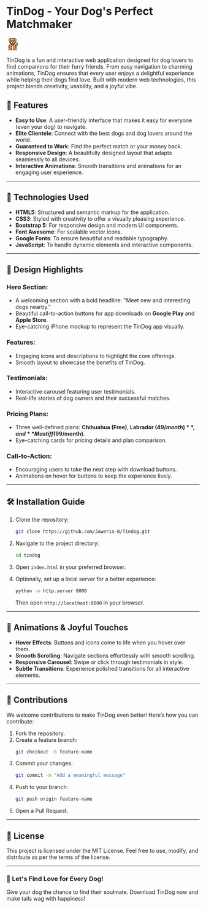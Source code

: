 # TinDog - Your Dog's Perfect Matchmaker

<img src="images/dog.png" alt="iphone-mockup">

TinDog is a fun and interactive web application designed for dog lovers to find companions for their furry friends. From easy navigation to charming animations, TinDog ensures that every user enjoys a delightful experience while helping their dogs find love. Built with modern web technologies, this project blends creativity, usability, and a joyful vibe.

## 🌟 Features

- **Easy to Use**: A user-friendly interface that makes it easy for everyone (even your dog) to navigate.
- **Elite Clientele**: Connect with the best dogs and dog lovers around the world.
- **Guaranteed to Work**: Find the perfect match or your money back.
- **Responsive Design**: A beautifully designed layout that adapts seamlessly to all devices.
- **Interactive Animations**: Smooth transitions and animations for an engaging user experience.

---

## 🚀 Technologies Used

- **HTML5**: Structured and semantic markup for the application.
- **CSS3**: Styled with creativity to offer a visually pleasing experience.
- **Bootstrap 5**: For responsive design and modern UI components.
- **Font Awesome**: For scalable vector icons.
- **Google Fonts**: To ensure beautiful and readable typography.
- **JavaScript**: To handle dynamic elements and interactive components.

---

## 🎨 Design Highlights

### Hero Section:
- A welcoming section with a bold headline: "Meet new and interesting dogs nearby."
- Beautiful call-to-action buttons for app downloads on **Google Play** and **Apple Store**.
- Eye-catching iPhone mockup to represent the TinDog app visually.

### Features:
- Engaging icons and descriptions to highlight the core offerings.
- Smooth layout to showcase the benefits of TinDog.

### Testimonials:
- Interactive carousel featuring user testimonials.
- Real-life stories of dog owners and their successful matches.

### Pricing Plans:
- Three well-defined plans: **Chihuahua (Free)**, **Labrador ($49/month)**, and **Mastiff ($99/month)**.
- Eye-catching cards for pricing details and plan comparison.

### Call-to-Action:
- Encouraging users to take the next step with download buttons.
- Animations on hover for buttons to keep the experience lively.

---

## 🛠️ Installation Guide

1. Clone the repository:
   ```bash
   git clone https://github.com/Jaweria-B/Tindog.git
   ```

2. Navigate to the project directory:
   ```bash
   cd tindog
   ```

3. Open `index.html` in your preferred browser.

4. Optionally, set up a local server for a better experience:
   ```bash
   python -m http.server 8000
   ```
   Then open `http://localhost:8000` in your browser.

---

## 🌈 Animations & Joyful Touches

- **Hover Effects**: Buttons and icons come to life when you hover over them.
- **Smooth Scrolling**: Navigate sections effortlessly with smooth scrolling.
- **Responsive Carousel**: Swipe or click through testimonials in style.
- **Subtle Transitions**: Experience polished transitions for all interactive elements.

---

## 🤝 Contributions

We welcome contributions to make TinDog even better! Here’s how you can contribute:

1. Fork the repository.
2. Create a feature branch:
   ```bash
   git checkout -b feature-name
   ```
3. Commit your changes:
   ```bash
   git commit -m "Add a meaningful message"
   ```
4. Push to your branch:
   ```bash
   git push origin feature-name
   ```
5. Open a Pull Request.

---

## 📜 License

This project is licensed under the MIT License. Feel free to use, modify, and distribute as per the terms of the license.

---

### 🐾 Let's Find Love for Every Dog!
Give your dog the chance to find their soulmate. Download TinDog now and make tails wag with happiness!

